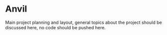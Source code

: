 # Anvil
Main project planning and layout, general topics about the project should be discussed here, no code should be pushed here.
